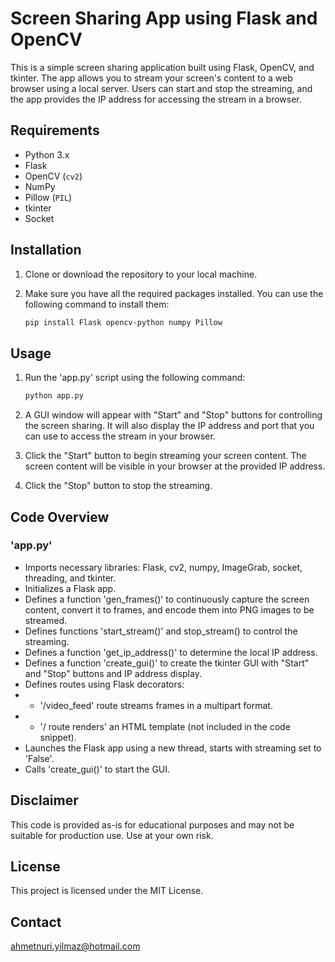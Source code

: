 # Screen Sharing App using Flask and OpenCV

This is a simple screen sharing application built using Flask, OpenCV, and tkinter. The app allows you to stream your screen's content to a web browser using a local server. Users can start and stop the streaming, and the app provides the IP address for accessing the stream in a browser.

## Requirements

- Python 3.x
- Flask
- OpenCV (`cv2`)
- NumPy
- Pillow (`PIL`)
- tkinter
- Socket

## Installation

1. Clone or download the repository to your local machine.
2. Make sure you have all the required packages installed. You can use the following command to install them:

   ```bash
   pip install Flask opencv-python numpy Pillow

## Usage

1. Run the 'app.py' script using the following command:
   
   ```bash
   python app.py

2. A GUI window will appear with "Start" and "Stop" buttons for controlling the screen sharing. It will also display the IP address and port that you can use to access the stream in your browser.
3. Click the "Start" button to begin streaming your screen content. The screen content will be visible in your browser at the provided IP address.
4. Click the "Stop" button to stop the streaming.

## Code Overview

### 'app.py'

- Imports necessary libraries: Flask, cv2, numpy, ImageGrab, socket, threading, and tkinter.
- Initializes a Flask app.
- Defines a function 'gen_frames()' to continuously capture the screen content, convert it to frames, and encode them into PNG images to be streamed.
- Defines functions 'start_stream()' and stop_stream() to control the streaming.
- Defines a function 'get_ip_address()' to determine the local IP address.
- Defines a function 'create_gui()' to create the tkinter GUI with "Start" and "Stop" buttons and IP address display.
- Defines routes using Flask decorators:
- -  '/video_feed' route streams frames in a multipart format.
- -  '/ route renders' an HTML template (not included in the code snippet).
- Launches the Flask app using a new thread, starts with streaming set to 'False'.
- Calls 'create_gui()' to start the GUI.


## Disclaimer

This code is provided as-is for educational purposes and may not be suitable for production use. Use at your own risk.

## License
This project is licensed under the MIT License.

## Contact

ahmetnuri.yilmaz@hotmail.com

